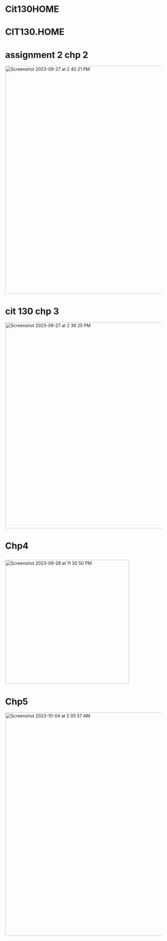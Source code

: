 # Cit130HOME



# CIT130.HOME



<H1>
  assignment 2 chp 2
</H1>

<img width="731" alt="Screenshot 2023-09-27 at 2 40 21 PM" src="https://github.com/White-OvO/CIT130hwHOME/assets/120700219/a399b1e4-1f17-4889-a975-4aa2cdcd22ea">






<h1> 
cit 130 chp 3
</h1>
<img width="662" alt="Screenshot 2023-09-27 at 2 39 25 PM" src="https://github.com/White-OvO/CIT130hwHOME/assets/120700219/bab3e82d-42fd-4cb8-89b7-788702e0bd16">



<h1>

  Chp4
</h1>


<img width="398" alt="Screenshot 2023-09-28 at 11 30 50 PM" src="https://github.com/White-OvO/CIT130hwHOME/assets/120700219/a8060c5a-666f-48ea-bf6b-0b435704cbaa">


<h1> Chp5 </h1>
<img width="717" alt="Screenshot 2023-10-04 at 2 05 57 AM" src="https://github.com/White-OvO/Cit130HOME/assets/120700219/757afdb3-af2c-4e60-a71f-836293d0d3cc">
